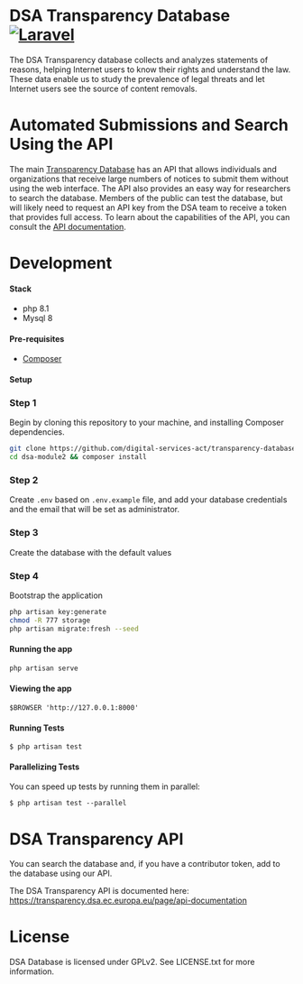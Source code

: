 DSA Transparency Database [![Laravel](https://github.com/digital-services-act/transparency-database/actions/workflows/vapor.yml/badge.svg?branch=main)](https://github.com/digital-services-act/transparency-database/actions/workflows/vapor.yml)
=========================

The DSA Transparency database collects and analyzes statements of reasons, helping Internet users to know their rights and understand the law. These data enable us to study the prevalence of legal threats and let Internet users see the source of content removals.

Automated Submissions and Search Using the API
==============================================
The main [Transparency Database](https://transparency.dsa.ec.europa.eu/) has an API that allows individuals and organizations that receive large numbers of notices to submit them without using the web interface. The API also provides an easy way for researchers to search the database. Members of the public can test the database, but will likely need to request an API key from the DSA team to receive a token that provides full access. To learn about the capabilities of the API, you can consult the [API documentation](https://transparency.dsa.ec.europa.eu/page/api-documentation).

Development
===========

#### Stack

* php 8.1
* Mysql 8

#### Pre-requisites

* [Composer](https://getcomposer.org/)

#### Setup

### Step 1

Begin by cloning this repository to your machine, and installing Composer dependencies.

```bash
git clone https://github.com/digital-services-act/transparency-database
cd dsa-module2 && composer install 
```

### Step 2

Create `.env` based on `.env.example` file, and add your database credentials and the email that will be set as administrator.


### Step 3

Create the database with the default values

### Step 4

Bootstrap the application

```bash
php artisan key:generate
chmod -R 777 storage
php artisan migrate:fresh --seed
```

#### Running the app

```bash
php artisan serve
```

#### Viewing the app

```
$BROWSER 'http://127.0.0.1:8000'
```

#### Running Tests

    $ php artisan test

#### Parallelizing Tests

You can speed up tests by running them in parallel:

    $ php artisan test --parallel

DSA Transparency API
====================
You can search the database and, if you have a contributor token, add to the database using our API.

The DSA Transparency API is documented here: https://transparency.dsa.ec.europa.eu/page/api-documentation

License
=======

DSA Database is licensed under GPLv2. See LICENSE.txt for more information.
